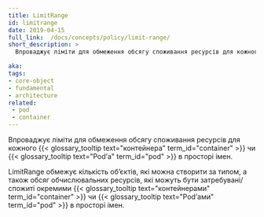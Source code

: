 ```yaml
---
title: LimitRange
id: limitrange
date: 2019-04-15
full_link:  /docs/concepts/policy/limit-range/
short_description: >
  Впроваджує ліміти для обмеження обсягу споживання ресурсів для кожного контейнера чи Podʼа в просторі імен.

aka: 
tags:
- core-object
- fundamental
- architecture
related:
 - pod
 - container
---
```


Впроваджує ліміти для обмеження обсягу споживання ресурсів для кожного {{< glossary_tooltip text="контейнера" term_id="container" >}} чи {{< glossary_tooltip text="Podʼа" term_id="pod" >}} в просторі імен.

<!--more-->

LimitRange обмежує кількість обʼєктів, які можна створити за типом, а також обсяг обчислювальних ресурсів, які можуть бути затребувані/спожиті окремими {{< glossary_tooltip text="контейнерами" term_id="container" >}} чи {{< glossary_tooltip text="Podʼами" term_id="pod" >}} в просторі імен.
